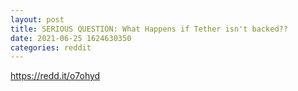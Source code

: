 ```yaml
--- 
layout: post 
title: SERIOUS QUESTION: What Happens if Tether isn't backed?? 
date: 2021-06-25 1624630350 
categories: reddit 
--- 
```

https://redd.it/o7ohyd